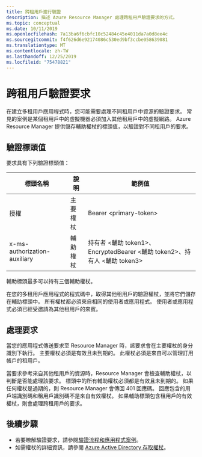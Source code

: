 ```yaml
---
title: 跨租用戶進行驗證
description: 描述 Azure Resource Manager 處理跨租用戶驗證要求的方式。
ms.topic: conceptual
ms.date: 10/11/2019
ms.openlocfilehash: 7a13ba6f6cbfc10c52484c45e4011da7a0d8ee4c
ms.sourcegitcommit: f4f626d6e92174086c530ed9bf3ccbe058639081
ms.translationtype: MT
ms.contentlocale: zh-TW
ms.lasthandoff: 12/25/2019
ms.locfileid: "75478821"
---
```

# <a name="authenticate-requests-across-tenants"></a>跨租用戶驗證要求

在建立多租用戶應用程式時，您可能需要處理不同租用戶中資源的驗證要求。 常見的案例是某個租用戶中的虛擬機器必須加入其他租用戶中的虛擬網路。 Azure Resource Manager 提供儲存輔助權杖的標頭值，以驗證對不同租用戶的要求。

## <a name="header-values-for-authentication"></a>驗證標頭值

要求具有下列驗證標頭值：

| 標頭名稱 | 說明 | 範例值 |
| ----------- | ----------- | ------------ |
| 授權 | 主要權杖 | Bearer &lt;primary-token&gt; |
| x-ms-authorization-auxiliary | 輔助權杖 | 持有者 &lt;輔助 token1&gt;、EncryptedBearer &lt;輔助 token2&gt;、持有人 &lt;輔助 token3&gt; |

輔助標頭最多可以持有三個輔助權杖。 

在您的多租用戶應用程式的程式碼中，取得其他租用戶的驗證權杖，並將它們儲存在輔助標頭中。 所有權杖都必須來自相同的使用者或應用程式。 使用者或應用程式必須已經受邀請為其他租用戶的來賓。

## <a name="processing-the-request"></a>處理要求

當您的應用程式傳送要求至 Resource Manager 時，該要求會在主要權杖的身分識別下執行。 主要權杖必須是有效且未到期的。 此權杖必須是來自可以管理訂用帳戶的租用戶。

當要求參考來自其他租用戶的資源時，Resource Manager 會檢查輔助權杖，以判斷是否能處理該要求。 標頭中的所有輔助權杖必須都是有效且未到期的。 如果任何權杖是過期的，則 Resource Manager 會傳回 401 回應碼。 回應包含的用戶端識別碼和租用戶識別碼不是來自有效權杖。 如果輔助標頭包含租用戶的有效權杖，則會處理跨租用戶的要求。

## <a name="next-steps"></a>後續步驟

* 若要瞭解驗證要求，請參閱[驗證流程和應用程式案例](../../active-directory/develop/authentication-flows-app-scenarios.md)。
* 如需權杖的詳細資訊，請參閱 [Azure Active Directory 存取權杖](../../active-directory/develop/access-tokens.md)。
